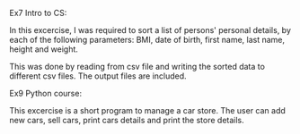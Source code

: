 Ex7 Intro to CS:

In this excercise, I was required to sort a list of persons' personal details, by each of the following parameters: BMI, date of birth, first name, last name, height and weight.

This was done by reading from csv file and writing the sorted data to different csv files.
The output files are included.

Ex9 Python course:

This excercise is a short program to manage a car store. The user can add new cars, sell cars, print cars details and print the store details.
